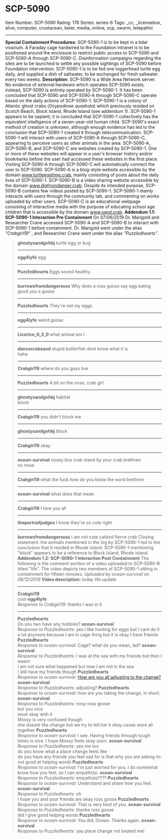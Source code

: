 # SCP-5090
Item Number: SCP-5090
Rating: 176
Series: series-6
Tags: _cc, _licensebox, alive, computer, crustacean, keter, media, online, scp, swarm, telepathic

---

**Special Containment Procedures:** SCP-5090-1 is to be kept in a tidal vivarium. A Faraday cage hardwired to the Foundation intranet is to be positioned around the enclosure to restrict public access to SCP-5090 and SCP-5090-A through SCP-5090-C. Disinformation campaigns regarding the sites are to be launched to settle any possible sightings of SCP-5090 before Foundation intervention. SCP-5090-1 is to be fed one loggerhead turtle egg daily, and supplied a dish of saltwater, to be exchanged for fresh saltwater every two weeks.
**Description:** SCP-5090 is a Wide Area Network server. No evidence of external hardware which operates SCP-5090 exists; instead, SCP-5090 is entirely operated by SCP-5090-1. It has been concluded that SCP-5090 and SCP-5090-A through SCP-5090-C operate based on the daily actions of SCP-5090-1.
SCP-5090-1 is a colony of Atlantic ghost crabs (_Ocypodinae quadrata_) which previously resided on Scotch Beach, Block Island, Rhode Island (see addendum 1). SCP-5090-1 appears to be sapient; it is concluded that SCP-5090-1 collectively has the equivalent intelligence of a seven-year-old human child. SCP-5090's exact method of creation is unknown, although enough evidence has led to the conclusion that SCP-5090-1 created it through telecommunication. SCP-5090-1 will interact with users of SCP-5090-A through SCP-5090-C, appearing to perceive users as other animals in the area.
SCP-5090-A, SCP-5090-B, and SCP-5090-C are websites created by SCP-5090-1. One or more of these websites will appear in a user's browser history and/or bookmarks before the user had accessed these websites in the first place. Visiting SCP-5090-A through SCP-5090-C will automatically connect the user to SCP-5090.
SCP-5090-A is a blog-style website accessible by the domain www.turtleeggtime.crab, mainly consisting of posts about the daily lives of SCP-5090-1.
SCP-5090-B is a video sharing website accessible by the domain www.digfromdanger.crab. Despite its intended purpose, SCP-5090-B contains few videos posted by SCP-5090-1. SCP-5090-1 mainly interacts with users through the community tab, and commenting on works uploaded by other users.
SCP-5090-C is an educational webpage consisting of interactive media with the purpose of educating school age children that is accessible by the domain www.sand.crab.
**Addendum 1.1: SCP-5090-1 Interaction Pre Containment**
On 07/06/2019 Dr. Marigold and Researcher Crane accessed SCP-5090-A and SCP-5090-B to interact with SCP-5090-1 before containment. Dr. Marigold went under the alias _"Crabgirl19"_ , and Researcher Crane went under the alias _"Puzzledhearts"_.
> **ghostysandgvhbj**
> turtle egg or bug
> * * *
> **egg4lyfe**
> egg
> * * *
> **Puzzledhearts**
> Eggs sound healthy.
> * * *
> **burrowsfromdangerssss**
> Why does a ross goose say egg eating good you a goose
> * * *
> **Puzzledhearts**
> They're not my eggs.
> * * *
> **egg4lyfe**
> weird goose
> * * *
> **Licorice_0_3_0**
> what animal am I
> * * *
> **dancecrabsand**
> stupid butterfish dont know what it is  
>  haha
> * * *
> **Crabgirl19**
> where do you guys live
> * * *
> **Puzzledhearts**
> A bit on the nose, crab girl.
> * * *
> **ghostysandgvhbj**
> habitat  
>  block
> * * *
> **Crabgirl19**
> you didn't block me
> * * *
> **ghostysandgvhbj**
> block
> * * *
> **Crabgirl19**
> okay
> * * *
> **ocean-survival**
> nosey box crab
> stand by your crab brethren  
>  no nose
> * * *
> **Crabgirl19**
> what the fuck how do you know the word brethren  
> 
> * * *
> **ocean-survival**
> what does that mean
> * * *
> **Crabgirl19**
> I love you all
> * * *
> **theportraitjudges**
> I know they're so cute right
> * * *
> **burrowsfromdangerssss**
> I am not cute catbird
> fierce crab
Closing statement: the animals mentioned in the log by SCP-5090-1 led to the conclusion that it resided in Rhode Island. SCP-5090-1 mentioning "block" appears to be a reference to Block Island, Rhode island.
**Addendum 1.2: SCP-5090-1 Interaction Post Containment**
The following is the comment section of a video uploaded to SCP-5090-B titled "life". The video depicts two members of SCP-5090-1 sitting in containment for fifteen minutes.
> _Uploaded by ocean-survival on 08/12/2019_
> **Video description:**
> today life update
> * * *
> **Crabgirl19**  
>  cool
> **egg4lyfe**  
>  _Response to Crabgirl19:_ thanks I was in it
> * * *
> **Puzzledhearts**  
>  Do you two have any hobbies?
> **ocean-survival**  
>  _Response to Puzzledhearts:_ yes I like hunting for eggs but I cant do it a lot anymore because I am in cage thing but it is okay I have friends
> **Puzzledhearts**  
>  _Response to ocean-survival:_ Cage? what do you mean, lad?
> **ocean-survival**  
>  _Response to Puzzledhearts:_ I was at the sea with my friends but then I wasnt  
>  I am not sure what happened but now I am not in the sea  
>  I still have my friends though
> **Puzzledhearts**  
>  _Response to ocean-survival:_ [How are you all adjusting to the change?](https://scp-wiki.wikidot.com/messaging-crustaceans)
> **ocean-survival**  
>  _Response to Puzzledhearts:_ adjusting?
> **Puzzledhearts**  
>  _Response to ocean-survival:_ how are you taking the change, in short.
> **ocean-survival**  
>  _Response to Puzzledhearts:_ nosy ross goose  
>  but you nice  
>  most okay with it  
>  Mossy is very confused though  
>  she doesnt like change but we try to tell her it okay cause were all together
> **Puzzledhearts**  
>  _Response to ocean-survival:_ I see. Having friends through tough times is nice. I hope Mossy feels okay soon.
> **ocean-survival**  
>  _Response to Puzzledhearts:_ yes me too  
>  do you know what a place change feels like  
>  do you have any friends you feel sad for is that why you are asking im not good at helping words
> **Puzzledhearts**  
>  _Response to ocean-survival:_ I'm just worried for you. I do somewhat know how you feel, so I can empathize.
> **ocean-survival**  
>  _Response to Puzzledhearts:_ empathize????
> **Puzzledhearts**  
>  _Response to ocean-survival:_ Understand and share how you feel.
> **ocean-survival**  
>  _Response to Puzzledhearts:_ oh  
>  I hope you and your friends are okay ross goose
> **Puzzledhearts**  
>  _Response to ocean-survival:_ That is very kind of you.
> **ocean-survival**  
>  _Response to Puzzledhearts:_ thanks ross goose  
>  did I give good helping words
> **Puzzledhearts**  
>  _Response to ocean-survival:_ You did, Ocean. Thanks again.
> **ocean-survival**  
>  _Response to Puzzledhearts:_ yay place change not beated me!
